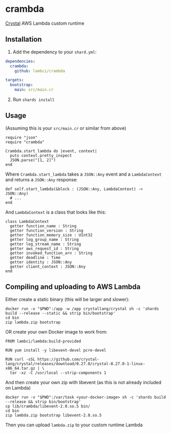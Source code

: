 # crambda

[Crystal](https://crystal-lang.org/) AWS Lambda custom runtime

## Installation

1. Add the dependency to your `shard.yml`:
```yaml
dependencies:
  crambda:
    github: lambci/crambda

targets:
  bootstrap:
    main: src/main.cr
```
2. Run `shards install`

## Usage

(Assuming this is your `src/main.cr` or similar from above)

```crystal
require "json"
require "crambda"

Crambda.start_lambda do |event, context|
  puts context.pretty_inspect
  JSON.parse("[1, 2]")
end
```

Where `Crambda.start_lambda` takes a `JSON::Any` event and a `LambdaContext` and returns a `JSON::Any` response:

```crystal
def self.start_lambda(&block : (JSON::Any, LambdaContext) -> JSON::Any)
  # ...
end
```

And `LambdaContext` is a class that looks like this:

```crystal
class LambdaContext
  getter function_name : String
  getter function_version : String
  getter function_memory_size : UInt32
  getter log_group_name : String
  getter log_stream_name : String
  getter aws_request_id : String
  getter invoked_function_arn : String
  getter deadline : Time
  getter identity : JSON::Any
  getter client_context : JSON::Any
end
```

## Compiling and uploading to AWS Lambda

Either create a static binary (this will be larger and slower):

```
docker run -v "$PWD":/app -w /app crystallang/crystal sh -c 'shards build --release --static && strip bin/bootstrap'
cd bin
zip lambda.zip bootstrap
```

OR create your own Docker image to work from:

```
FROM lambci/lambda:build-provided

RUN yum install -y libevent-devel pcre-devel

RUN curl -sSL https://github.com/crystal-lang/crystal/releases/download/0.27.0/crystal-0.27.0-1-linux-x86_64.tar.gz | \
  tar -xz -C /usr/local --strip-components 1
```

And then create your own zip with libevent (as this is not already included on Lambda)

```
docker run -v "$PWD":/var/task <your-docker-image> sh -c 'shards build --release && strip bin/bootstrap'
cp lib/crambda/libevent-2.0.so.5 bin/
cd bin
zip lambda.zip bootstrap libevent-2.0.so.5
```

Then you can upload `lambda.zip` to your custom runtime Lambda
